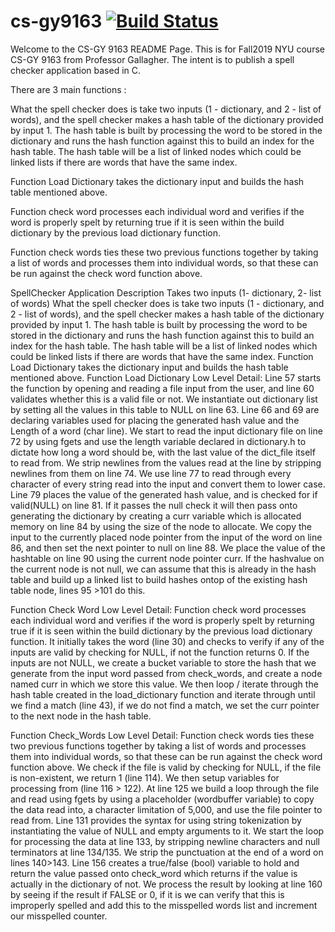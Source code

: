 # cs-gy9163 [![Build Status](https://travis-ci.org/joegumke/cs-gy9163.svg?branch=master)](https://travis-ci.org/joegumke/cs-gy9163)

Welcome to the CS-GY 9163 README Page. This is for Fall2019 NYU course CS-GY 9163 from Professor Gallagher. 
The intent is to publish a spell checker application based in C.

There are 3 main functions : 

What the spell checker does is take two inputs (1 - dictionary, and 2 - list of words), and the spell checker makes a hash table of the dictionary provided by input 1. The hash table is built by processing the word to be stored in the dictionary and runs the hash function against this to build an index for the hash table. The hash table will be a list of linked nodes which could be linked lists if there are words that have the same index. 

Function Load Dictionary takes the dictionary input and builds the hash table mentioned above.

Function check word processes each individual word and verifies if the word is properly spelt by returning true if it is seen within the build dictionary by the previous load dictionary function.

Function check words ties these two previous functions together by taking a list of words and processes them into individual words, so that these can be run against the check word function above.

SpellChecker Application
Description Takes two inputs (1- dictionary, 2- list of words)
What the spell checker does is take two inputs (1 - dictionary, and 2 - list of words), and the spell checker makes a hash table of the dictionary provided by input 1. The hash table is built by processing the word to be stored in the dictionary and runs the hash function against this to build an index for the hash table. The hash table will be a list of linked nodes which could be linked lists if there are words that have the same index. 
Function Load Dictionary takes the dictionary input and builds the hash table mentioned above.
Function Load Dictionary Low Level Detail:
Line 57 starts the function by opening and reading a file input from the user, and line 60 validates whether this is a valid file or not. We instantiate out dictionary list by setting all the values in this table to NULL on line 63. Line 66 and 69 are declaring variables used for placing the generated hash value and the Length of a word (char line). We start to read the input dictionary file on line 72 by using fgets and use the length variable declared in dictionary.h to dictate how long a word should be, with the last value of the dict_file itself to read from. We strip newlines from the values read at the line by stripping newlines from them on line 74. We use line 77 to read through every character of every string read into the input and convert them to lower case. Line 79 places the value of the generated hash value, and is checked for if valid(NULL) on line 81. If it passes the null check it will then pass onto generating the dictionary by creating a curr variable which is allocated memory on line 84 by using the size of the node to allocate. We copy the input to the currently placed node pointer from the input of the word on line 86, and then set the next pointer to null on line 88. We place the value of the hashtable on line 90 using the current node pointer curr. If the hashvalue on the current node is not null, we can assume that this is already in the hash table and build up a linked list to build hashes ontop of the existing hash table node, lines 95 >101 do this.
 
Function Check Word Low Level Detail:
Function check word processes each individual word and verifies if the word is properly spelt by returning true if it is seen within the build dictionary by the previous load dictionary function. It initially takes the word (line 30) and checks to verify if any of the inputs are valid by checking for NULL, if not the function returns 0. If the inputs are not NULL, we create a bucket variable to store the hash that we generate from the input word passed from check_words, and create a node named curr in which we store this value. We then loop / iterate through the hash table created in the load_dictionary function and iterate through until we find a match (line 43), if we do not find a match, we set the curr pointer to the next node in the hash table. 
 

Function Check_Words Low Level Detail:
Function check words ties these two previous functions together by taking a list of words and processes them into individual words, so that these can be run against the check word function above. We check if the file is valid by checking for NULL, if the file is non-existent, we return 1 (line 114). We then setup variables for processing from (line 116 > 122). At line 125 we build a loop through the file and read using fgets by using a placeholder (wordbuffer variable) to copy the data read into, a character limitation of 5,000, and use the file pointer to read from. Line 131 provides the syntax for using string tokenization by instantiating the value of NULL and empty arguments to it. We start the loop for processing the data at line 133, by stripping newline characters and null terminators at line 134/135. We strip the punctuation at the end of a word on lines 140>143. Line 156 creates a true/false (bool) variable to hold and return the value passed onto check_word which returns if the value is actually in the dictionary of not. We process the result by looking at line 160 by seeing if the result if FALSE or 0, if it is we can verify that this is improperly spelled and add this to the misspelled words list and increment our misspelled counter. 
 
